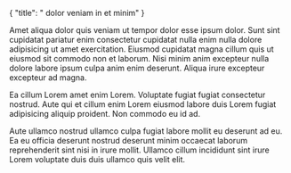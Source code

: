 {
  "title": " dolor veniam in et minim"
}

Amet aliqua dolor quis veniam ut tempor dolor esse ipsum dolor. Sunt sint cupidatat pariatur enim consectetur cupidatat nulla enim nulla dolore adipisicing ut amet exercitation. Eiusmod cupidatat magna cillum quis ut eiusmod sit commodo non et laborum. Nisi minim anim excepteur nulla dolore labore ipsum culpa anim enim deserunt. Aliqua irure excepteur excepteur ad magna.

Ea cillum Lorem amet enim Lorem. Voluptate fugiat fugiat consectetur nostrud. Aute qui et cillum enim Lorem eiusmod labore duis Lorem fugiat adipisicing aliquip proident. Non commodo eu id ad.

Aute ullamco nostrud ullamco culpa fugiat labore mollit eu deserunt ad eu. Ea eu officia deserunt nostrud deserunt minim occaecat laborum reprehenderit sint nisi in irure mollit. Ullamco cillum incididunt sint irure Lorem voluptate duis duis ullamco quis velit elit.